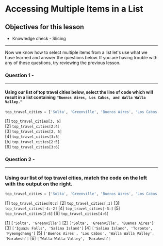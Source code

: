 # Accessing Multiple Items in a List

## Objectives for this lesson

* Knowledge check - Slicing

***

Now we know how to select multiple items from a list let's use what we have learned and answer the questions below.  If you are having trouble with any of these questions, try reviewing the previous lesson.

### Question 1 - 
***
#### Using our list of top travel cities below, select the line of code which will result in a list containing `"Buenos Aires, Los Cabos, and Walla Walla Valley."`

```python
top_travel_cities = ['Solta', 'Greenville', 'Buenos Aires', 'Los Cabos', 'Walla Walla Valley', 'Marakesh', 'Albuquerque', 'Archipelago Sea', 'Iguazu Falls', 'Salina Island', 'Toronto', 'Pyeongchang']
```


[1] `top_travel_cities[3, 6]`  
[2] `top_travel_cities[2:4]`  
[3] `top_travel_cities[2, 5]`  
[4] `top_travel_cities[3:5]`  
[5] `top_travel_cities[2:5]`  
[6] `top_travel_cities[3:6]`  

### Question 2 - 
***
### Using our list of top travel cities, match the code on the left with the output on the right.

```python
top_travel_cities = ['Solta', 'Greenville', 'Buenos Aires', 'Los Cabos', 'Walla Walla Valley', 'Marakesh', 'Albuquerque', 'Archipelago Sea', 'Iguazu Falls', 'Salina Island', 'Toronto', 'Pyeongchang']
```

[1] `top_travel_cities[0:2]`
[2] `top_travel_cities[:3]`
[3] `top_travel_cities[-4:-2]`
[4] `top_travel_cities[-3:]`
[5] `top_travel_cities[2:6]`
[6] `top_travel_cities[4:6]`

[1] `['Solta', 'Greenville']`
[2] `['Solta', 'Greenville', 'Buenos Aires']`
[3] `['Iguazu Falls', 'Salina Island']`
[4] `['Salina Island', 'Toronto', 'Pyeongchang']`
[5] `['Buenos Aires', 'Los Cabos', 'Walla Walla Valley', 'Marakesh']`
[6] `['Walla Walla Valley', 'Marakesh']`
